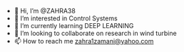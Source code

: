 - 👋 Hi, I’m @ZAHRA38
- 👀 I’m interested in Control Systems
- 🌱 I’m currently learning DEEP LEARNING
- 💞️ I’m looking to collaborate on research in wind turbine
- 📫 How to reach me zahra1zamani@yahoo.com

<!---
ZAHRA38/ZAHRA38 is a ✨ special ✨ repository because its `README.md` (this file) appears on your GitHub profile.
You can click the Preview link to take a look at your changes.
--->
